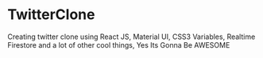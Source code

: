 # TwitterClone
Creating twitter clone using React JS, Material UI, CSS3 Variables, Realtime Firestore and a lot of other cool things, Yes Its Gonna Be AWESOME
